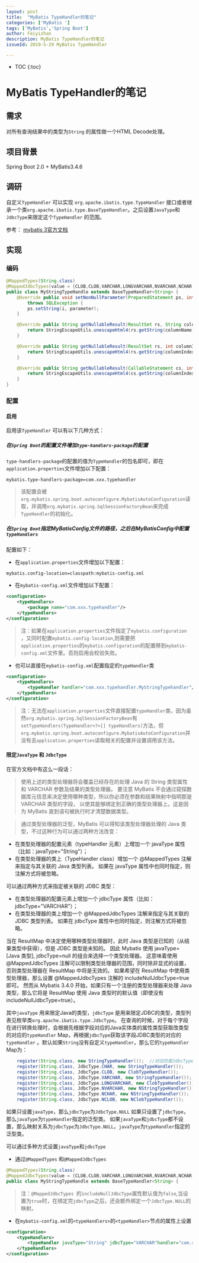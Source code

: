 ```yaml
---
layout: post 
title:  "MyBatis TypeHandler的笔记"
categories: ['MyBatis ']
tags: ['MyBatis','Spring Boot'] 
author: Feiyizhan
description: MyBatis TypeHandler的笔记
issueId: 2019-5-29 MyBatis TypeHandler

---
```

* TOC
{:toc}

# MyBatis TypeHandler的笔记


## 需求
对所有查询结果中的类型为`String` 的属性做一个HTML Decode处理。
 
## 项目背景

Spring Boot 2.0 + MyBatis3.4.6

## 调研
自定义`TypeHandler`  可以实现 `org.apache.ibatis.type.TypeHandler` 接口或者继承一个类`org.apache.ibatis.type.BaseTypeHandler`。之后设置`JavaType`和`JdbcType`来限定这个`TypeHandler` 的范围。



参考：
[mybatis 3官方文档](http://www.mybatis.org/mybatis-3/zh/configuration.html)

## 实现

### 编码

```java
@MappedTypes(String.class)
@MappedJdbcTypes(value = {CLOB,CLOB,VARCHAR,LONGVARCHAR,NVARCHAR,NCHAR,NCLOB},includeNullJdbcType = true)
public class MyStringTypeHandle extends BaseTypeHandler<String> {
    @Override public void setNonNullParameter(PreparedStatement ps, int i, String parameter, JdbcType jdbcType)
        throws SQLException {
        ps.setString(i, parameter);
    }

    @Override public String getNullableResult(ResultSet rs, String columnName) throws SQLException {
        return StringEscapeUtils.unescapeHtml4(rs.getString(columnName));
    }

    @Override public String getNullableResult(ResultSet rs, int columnIndex) throws SQLException {
        return StringEscapeUtils.unescapeHtml4(rs.getString(columnIndex));
    }

    @Override public String getNullableResult(CallableStatement cs, int columnIndex) throws SQLException {
        return StringEscapeUtils.unescapeHtml4(cs.getString(columnIndex));
    }
}
```


### 配置

#### 启用
启用该`TypeHandler` 可以有以下几种方式：

#####   在`Spring Boot`的配置文件增加`type-handlers-package`的配置
`type-handlers-package`的配置的值为`TypeHandler`的包名即可，即在`application.properties`文件增加以下配置：
```
mybatis.type-handlers-package=com.xxx.typehandler
```
> 该配置会被`org.mybatis.spring.boot.autoconfigure.MybatisAutoConfiguration`读取，并调用`org.mybatis.spring.SqlSessionFactoryBean`来完成`TypeHandler`的初始化。

#####  在`Spring Boot`指定MyBatisConfig文件的路径，之后在MyBatisConfig中配置`typeHandlers`
配置如下：
-  在`application.properties`文件增加以下配置：
```
mybatis.config-location=classpath:mybatis-config.xml
```

- 在`mybatis-config.xml`文件增加以下配置：
```xml
<configuration>
	<typeHandlers>
		<package name="com.xxx.typehandler"/>
	</typeHandlers>
</configuration>

```

>注：如果在`application.properties`文件指定了`mybatis.configuration` ，又同时配置`mybatis.config-location`,则需要把`application.properties`的`mybatis.configuration`的配置移到`mybatis-config.xml`文件里。否则启用会校验失败。

- 也可以直接在`mybatis-config.xml`配置指定的`typeHandler`类
```xml
<configuration>
	<typeHandlers>
		<typeHandler handler="com.xxx.typehandler.MyStringTypehandler"/>
	</typeHandlers>
</configuration>
```
>  注：无法在`application.properties`文件直接配置`typeHandler`类，因为虽然`org.mybatis.spring.SqlSessionFactoryBean`有`setTypeHandlers(TypeHandler<?>[] typeHandlers)`方法，但`org.mybatis.spring.boot.autoconfigure.MybatisAutoConfiguration`并没有去`application.properties`读取相关的配置并设置调用该方法。

#### 限定`JavaType` 和 `JdbcType`
在官方文档中有这么一段话：
>使用上述的类型处理器将会覆盖已经存在的处理 Java 的 String 类型属性和 VARCHAR 参数及结果的类型处理器。 要注意 MyBatis 不会通过窥探数据库元信息来决定使用哪种类型，所以你必须在参数和结果映射中指明那是 VARCHAR 类型的字段， 以使其能够绑定到正确的类型处理器上。这是因为 MyBatis 直到语句被执行时才清楚数据类型。

>通过类型处理器的泛型，MyBatis 可以得知该类型处理器处理的 Java 类型，不过这种行为可以通过两种方法改变：
> 
- 在类型处理器的配置元素（typeHandler 元素）上增加一个 javaType 属性（比如：javaType="String"）；
- 在类型处理器的类上（TypeHandler class）增加一个 @MappedTypes 注解来指定与其关联的 Java 类型列表。 如果在 javaType 属性中也同时指定，则注解方式将被忽略。

可以通过两种方式来指定被关联的 JDBC 类型：
> 
- 在类型处理器的配置元素上增加一个 jdbcType 属性（比如：jdbcType="VARCHAR"）；
- 在类型处理器的类上增加一个 @MappedJdbcTypes 注解来指定与其关联的 JDBC 类型列表。 如果在 jdbcType 属性中也同时指定，则注解方式将被忽略。

当在 ResultMap 中决定使用哪种类型处理器时，此时 Java 类型是已知的（从结果类型中获得），但是 JDBC 类型是未知的。 因此 Mybatis 使用 javaType=[Java 类型], jdbcType=null 的组合来选择一个类型处理器。 这意味着使用 @MappedJdbcTypes 注解可以限制类型处理器的范围，同时除非显式的设置，否则类型处理器在 ResultMap 中将是无效的。 如果希望在 ResultMap 中使用类型处理器，那么设置 @MappedJdbcTypes 注解的 includeNullJdbcType=true 即可。 然而从 Mybatis 3.4.0 开始，如果只有一个注册的类型处理器来处理 Java 类型，那么它将是 ResultMap 使用 Java 类型时的默认值（即使没有 includeNullJdbcType=true）。

其中`javaType` 用来限定Java的类型，`jdbcType` 是用来限定JDBC的类型，类型列表见枚举类`org.apache.ibatis.type.JdbcType`。
在查询的时候，对于每个字段在进行转换处理时，会根据先根据字段对应的Java实体类的属性类型获取改类型的对应的`typeHandler` Map，再根据`jdbcType`获取该字段JDBC类型的对应的`typeHandler` 。默认如果`String`没有自定义`typeHandler`，那么它的`typeHandler` Map为：
```java
    register(String.class, new StringTypeHandler());  //对应的是JdbcType.NULL
    register(String.class, JdbcType.CHAR, new StringTypeHandler());
    register(String.class, JdbcType.CLOB, new ClobTypeHandler());
    register(String.class, JdbcType.VARCHAR, new StringTypeHandler());
    register(String.class, JdbcType.LONGVARCHAR, new ClobTypeHandler());
    register(String.class, JdbcType.NVARCHAR, new NStringTypeHandler());
    register(String.class, JdbcType.NCHAR, new NStringTypeHandler());
    register(String.class, JdbcType.NCLOB, new NClobTypeHandler());
```
如果只设置`javaType`，那么`jdbcType`为`JdbcType.NULL`
如果只设置了`jdbcType`，那么`javaType`为`typeHandler`指定的泛型类。
如果`javaType`和`jdbcType`都不设置，那么映射关系为`jdbcType`为`JdbcType.NULL`，`javaType`为`typeHandler`指定的泛型类。

可以通过多种方式设置`javaType`和`jdbcType`

- 通过`@MappedTypes` 和`@MappedJdbcTypes `
```java
@MappedTypes(String.class)
@MappedJdbcTypes(value = {CLOB,CLOB,VARCHAR,LONGVARCHAR,NVARCHAR,NCHAR,NCLOB},includeNullJdbcType = true)
public class MyStringTypeHandle extends BaseTypeHandler<String> {
```
> 注：`@MappedJdbcTypes `的`includeNullJdbcType`属性默认值为`false`,当设置为`true`时，在绑定完`jdbcType`之后，还会额外绑定一个`JdbcType.NULL`的映射。
> 

- 在`mybatis-config.xml`的`<typeHandlers>`的`<typeHandler>`节点的属性上设置
```xml
<configuration>
	<typeHandlers>
		<typeHandler javaType="String" jdbcType="VARCHAR"handler="com.xxx.typehandler.MyStringTypehandler"/>
	</typeHandlers>
</configuration>

```




